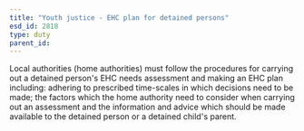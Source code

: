 ```yaml
---
title: "Youth justice - EHC plan for detained persons"
esd_id: 2818
type: duty
parent_id:  
---
```


Local authorities (home authorities) must follow the procedures for carrying out a detained person's EHC needs assessment and making an EHC plan including: adhering to prescribed time-scales in which decisions need to be made; the factors which the home authority need to consider when carrying out an assessment and the information and advice which should be made available to the detained person or a detained child's parent.

